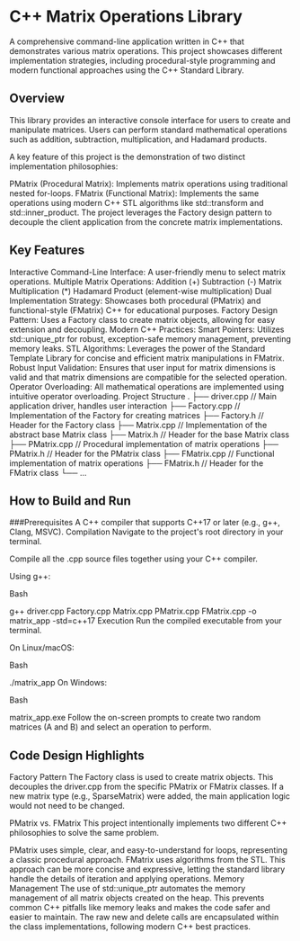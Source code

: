 # C++ Matrix Operations Library
A comprehensive command-line application written in C++ that demonstrates various matrix operations. This project showcases different implementation strategies, including procedural-style programming and modern functional approaches using the C++ Standard Library.

## Overview
This library provides an interactive console interface for users to create and manipulate matrices. Users can perform standard mathematical operations such as addition, subtraction, multiplication, and Hadamard products.

A key feature of this project is the demonstration of two distinct implementation philosophies:

PMatrix (Procedural Matrix): Implements matrix operations using traditional nested for-loops.
FMatrix (Functional Matrix): Implements the same operations using modern C++ STL algorithms like std::transform and std::inner_product.
The project leverages the Factory design pattern to decouple the client application from the concrete matrix implementations.

## Key Features
Interactive Command-Line Interface: A user-friendly menu to select matrix operations.
Multiple Matrix Operations:
Addition (+)
Subtraction (-)
Matrix Multiplication (*)
Hadamard Product (element-wise multiplication)
Dual Implementation Strategy: Showcases both procedural (PMatrix) and functional-style (FMatrix) C++ for educational purposes.
Factory Design Pattern: Uses a Factory class to create matrix objects, allowing for easy extension and decoupling.
Modern C++ Practices:
Smart Pointers: Utilizes std::unique_ptr for robust, exception-safe memory management, preventing memory leaks.
STL Algorithms: Leverages the power of the Standard Template Library for concise and efficient matrix manipulations in FMatrix.
Robust Input Validation: Ensures that user input for matrix dimensions is valid and that matrix dimensions are compatible for the selected operation.
Operator Overloading: All mathematical operations are implemented using intuitive operator overloading.
Project Structure
.
├── driver.cpp         // Main application driver, handles user interaction
├── Factory.cpp        // Implementation of the Factory for creating matrices
├── Factory.h          // Header for the Factory class
├── Matrix.cpp         // Implementation of the abstract base Matrix class
├── Matrix.h           // Header for the base Matrix class
├── PMatrix.cpp        // Procedural implementation of matrix operations
├── PMatrix.h          // Header for the PMatrix class
├── FMatrix.cpp        // Functional implementation of matrix operations
├── FMatrix.h          // Header for the FMatrix class
└── ...
## How to Build and Run
###Prerequisites
A C++ compiler that supports C++17 or later (e.g., g++, Clang, MSVC).
Compilation
Navigate to the project's root directory in your terminal.

Compile all the .cpp source files together using your C++ compiler.

Using g++:

Bash

g++ driver.cpp Factory.cpp Matrix.cpp PMatrix.cpp FMatrix.cpp -o matrix_app -std=c++17
Execution
Run the compiled executable from your terminal.

On Linux/macOS:

Bash

./matrix_app
On Windows:

Bash

matrix_app.exe
Follow the on-screen prompts to create two random matrices (A and B) and select an operation to perform.

## Code Design Highlights
Factory Pattern
The Factory class is used to create matrix objects. This decouples the driver.cpp from the specific PMatrix or FMatrix classes. If a new matrix type (e.g., SparseMatrix) were added, the main application logic would not need to be changed.

PMatrix vs. FMatrix
This project intentionally implements two different C++ philosophies to solve the same problem.

PMatrix uses simple, clear, and easy-to-understand for loops, representing a classic procedural approach.
FMatrix uses algorithms from the STL. This approach can be more concise and expressive, letting the standard library handle the details of iteration and applying operations.
Memory Management
The use of std::unique_ptr automates the memory management of all matrix objects created on the heap. This prevents common C++ pitfalls like memory leaks and makes the code safer and easier to maintain. The raw new and delete calls are encapsulated within the class implementations, following modern C++ best practices.
